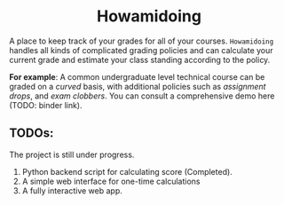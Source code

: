 <div align="center"><h1>Howamidoing</h1></div>

A place to keep track of your grades for all of your courses. `Howamidoing` handles all kinds of complicated grading policies and can calculate your current grade and estimate your class standing according to the policy.

**For example**: A common undergraduate level technical course can be graded on a _curved_ basis, with additional policies such as _assignment drops_, and _exam clobbers_. You can consult a comprehensive demo here (TODO: binder link).

## TODOs:

The project is still under progress. 

1. Python backend script for calculating score (Completed).
2. A simple web interface for one-time calculations
3. A fully interactive web app.
